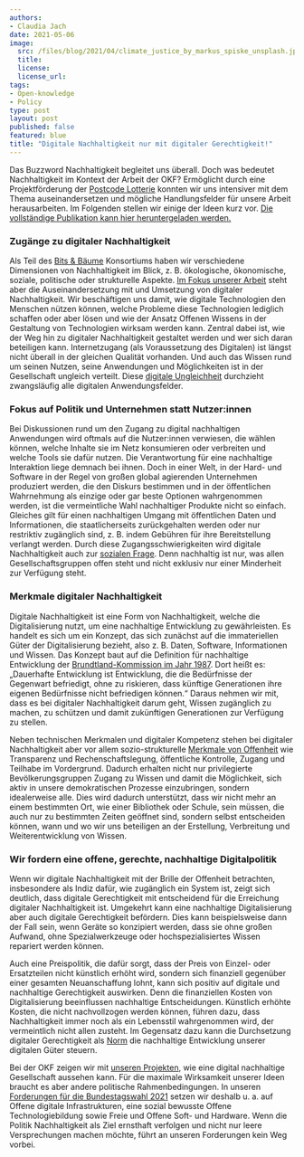 ```yaml
---
authors:
- Claudia Jach
date: 2021-05-06
image:
  src: /files/blog/2021/04/climate_justice_by_markus_spiske_unsplash.jpg
  title:
  license:
  license_url:
tags:
- Open-knowledge
- Policy
type: post
layout: post
published: false
featured: blue
title: "Digitale Nachhaltigkeit nur mit digitaler Gerechtigkeit!"
---
```

Das Buzzword Nachhaltigkeit begleitet uns überall. Doch was bedeutet Nachhaltigkeit im Kontext der Arbeit der OKF? Ermöglicht durch eine Projektförderung der [Postcode Lotterie](https://codefor.de/blog/code-for-climate-open-data-day/) konnten wir uns intensiver mit dem Thema auseinandersetzen und mögliche Handlungsfelder für unsere Arbeit herausarbeiten. Im Folgenden stellen wir einige der Ideen kurz vor. [Die vollständige Publikation kann hier heruntergeladen werden.](https://raw.githubusercontent.com/okfde/okfn.de/master/static/files/blog/2021/05/Digitale%20Nachhaltigkeit%20nur%20mit%20digitaler%20Gerechtigkeit.pdf)

### Zugänge zu digitaler Nachhaltigkeit

Als Teil des [Bits & Bäume](https://bits-und-baeume.org/de) Konsortiums haben wir verschiedene Dimensionen von Nachhaltigkeit im Blick, z. B. ökologische, ökonomische, soziale, politische oder strukturelle Aspekte. [Im Fokus unserer Arbeit](https://okfn.de/profil/) steht aber die Auseinandersetzung mit und Umsetzung von digitaler Nachhaltigkeit. Wir beschäftigen uns damit, wie digitale Technologien den Menschen nützen können, welche Probleme diese Technologien lediglich schaffen oder aber lösen und wie der Ansatz Offenen Wissens in der Gestaltung von Technologien wirksam werden kann. Zentral dabei ist, wie der Weg hin zu digitaler Nachhaltigkeit gestaltet werden und wer sich daran beteiligen kann. Internetzugang (als Voraussetzung des Digitalen) ist längst nicht überall in der gleichen Qualität vorhanden. Und auch das Wissen rund um seinen Nutzen, seine Anwendungen und Möglichkeiten ist in der Gesellschaft ungleich verteilt. Diese [digitale Ungleichheit](https://www.ffg.at/sites/default/files/allgemeine_downloads/strukturprogramme/Laura%20Bassi%204.0/Studie_Digitale_Ungleichheit_barrierefrei_final.pdf) durchzieht zwangsläufig alle digitalen Anwendungsfelder.

### Fokus auf Politik und Unternehmen statt Nutzer:innen

Bei Diskussionen rund um den Zugang zu digital nachhaltigen Anwendungen wird oftmals auf die Nutzer:innen verwiesen, die wählen können, welche Inhalte sie im Netz konsumieren oder verbreiten und welche Tools sie dafür nutzen. Die Verantwortung für eine nachhaltige Interaktion liege demnach bei ihnen. Doch in einer Welt, in der Hard- und Software in der Regel von großen global agierenden Unternehmen produziert werden, die den Diskurs bestimmen und in der öffentlichen Wahrnehmung als einzige oder gar beste Optionen wahrgenommen werden, ist die vermeintliche Wahl nachhaltiger Produkte nicht so einfach. Gleiches gilt für einen nachhaltigen Umgang mit öffentlichen Daten und Informationen, die staatlicherseits zurückgehalten werden oder nur restriktiv zugänglich sind, z. B. indem Gebühren für ihre Bereitstellung verlangt werden. Durch diese Zugangsschwierigkeiten wird digitale Nachhaltigkeit auch zur [sozialen Frage](https://dspace.ub.uni-siegen.de/bitstream/ubsi/1197/1/Verstaendig_Klein_Iske_Zero_Level_Digital_Divide.pdf). Denn nachhaltig ist nur, was allen Gesellschaftsgruppen offen steht und nicht exklusiv nur einer Minderheit zur Verfügung steht.

### Merkmale digitaler Nachhaltigkeit

Digitale Nachhaltigkeit ist eine Form von Nachhaltigkeit, welche die Digitalisierung nutzt, um eine nachhaltige Entwicklung zu gewährleisten. Es handelt es sich um ein Konzept, das sich zunächst auf die immateriellen Güter der Digitalisierung bezieht, also z. B. Daten, Software, Informationen und Wissen. Das Konzept baut auf die Definition für nachhaltige Entwicklung der [Brundtland-Kommission im Jahr 1987](https://en.wikisource.org/wiki/Brundtland_Report). Dort heißt es: „Dauerhafte Entwicklung ist Entwicklung, die die Bedürfnisse der Gegenwart befriedigt, ohne zu riskieren, dass künftige Generationen ihre eigenen Bedürfnisse nicht befriedigen können.“ Daraus nehmen wir mit, dass es bei digitaler Nachhaltigkeit darum geht, Wissen zugänglich zu machen, zu schützen und damit zukünftigen Generationen zur Verfügung zu stellen.

Neben technischen Merkmalen und digitaler Kompetenz stehen bei digitaler Nachhaltigkeit aber vor allem sozio-strukturelle [Merkmale von Offenheit](https://upload.wikimedia.org/wikipedia/commons/a/a9/ABC_der_Offenheit_-_Brosch%C3%BCre_%282019%29.pdf) wie Transparenz und Rechenschaftslegung, öffentliche Kontrolle, Zugang und Teilhabe im Vordergrund. Dadurch erhalten nicht nur privilegierte Bevölkerungsgruppen Zugang zu Wissen und damit die Möglichkeit, sich aktiv in unsere demokratischen Prozesse einzubringen, sondern idealerweise alle. Dies wird dadurch unterstützt, dass wir nicht mehr an einem bestimmten Ort, wie einer Bibliothek oder Schule, sein müssen, die auch nur zu bestimmten Zeiten geöffnet sind, sondern selbst entscheiden können, wann und wo wir uns beteiligen an der Erstellung, Verbreitung und Weiterentwicklung von Wissen.

### Wir fordern eine offene, gerechte, nachhaltige Digitalpolitik

Wenn wir digitale Nachhaltigkeit mit der Brille der Offenheit betrachten, insbesondere als Indiz dafür, wie zugänglich ein System ist, zeigt sich deutlich, dass digitale Gerechtigkeit mit entscheidend für die Erreichung digitaler Nachhaltigkeit ist. Umgekehrt kann eine nachhaltige Digitalisierung aber auch digitale Gerechtigkeit befördern. Dies kann beispielsweise dann der Fall sein, wenn Geräte so konzipiert werden, dass sie ohne großen Aufwand, ohne Spezialwerkzeuge oder hochspezialisiertes Wissen repariert werden können.

Auch eine Preispolitik, die dafür sorgt, dass der Preis von Einzel- oder Ersatzteilen nicht künstlich erhöht wird, sondern sich finanziell gegenüber einer gesamten Neuanschaffung lohnt, kann sich positiv auf digitale und nachhaltige Gerechtigkeit auswirken. Denn die finanziellen Kosten von Digitalisierung beeinflussen nachhaltige Entscheidungen. Künstlich erhöhte Kosten, die nicht nachvollzogen werden können, führen dazu, dass Nachhaltigkeit immer noch als ein Lebensstil wahrgenommen wird, der vermeintlich nicht allen zusteht. Im Gegensatz dazu kann die Durchsetzung digitaler Gerechtigkeit als [Norm](https://netzpolitik.org/2019/un-bericht-kritisiert-einsatz-neuer-technologien-in-sozialsystemen/) die nachhaltige Entwicklung unserer digitalen Güter steuern.

Bei der OKF zeigen wir mit [unseren Projekten](https://okfn.de/projekte/), wie eine digital nachhaltige Gesellschaft aussehen kann. Für die maximale Wirksamkeit unserer Ideen braucht es aber andere politische Rahmenbedingungen. In unseren [Forderungen für die Bundestagswahl 2021](https://okfn.de/blog/2021/03/okf-digitalpolitische-forderungen/) setzen wir deshalb u. a. auf Offene digitale Infrastrukturen, eine sozial bewusste Offene Technologiebildung sowie Freie und Offene Soft- und Hardware. Wenn die Politik Nachhaltigkeit als Ziel ernsthaft verfolgen und nicht nur leere Versprechungen machen möchte, führt an unseren Forderungen kein Weg vorbei.
